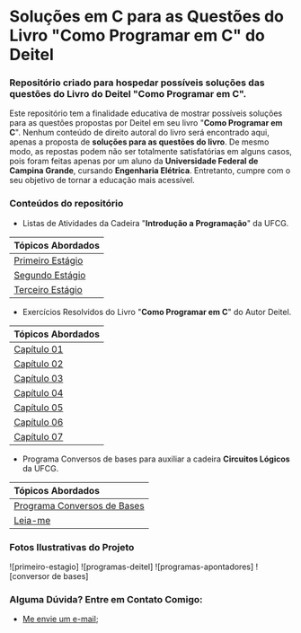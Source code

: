 # Soluções em C para as Questões do Livro "Como Programar em C" do Deitel
### Repositório criado para hospedar possíveis soluções das questões do Livro do Deitel "Como Programar em C".

Este repositório tem a finalidade educativa de mostrar possíveis soluções para as questões propostas por Deitel em seu livro "**Como Programar em C**". Nenhum conteúdo de direito autoral do livro será encontrado aqui, apenas a proposta de **soluções para as questões do livro**. De mesmo modo, as repostas podem não ser totalmente satisfatórias em alguns casos, pois foram feitas apenas por um aluno da **Universidade Federal de Campina Grande**, cursando **Engenharia Elétrica**. Entretanto, cumpre com o seu objetivo de tornar a educação mais acessível.

### Conteúdos do repositório

- Listas de Atividades da Cadeira "**Introdução a Programação**" da UFCG.

|**Tópicos Abordados**|
|:--------------------|
|[Primeiro Estágio]()|
|[Segundo Estágio]()|
|[Terceiro Estágio]()|

- Exercícios Resolvidos do Livro "**Como Programar em C**" do Autor Deitel.

|**Tópicos Abordados**|
|:--------------------|
|[Capítulo 01]()|
|[Capítulo 02]()|
|[Capítulo 03]()|
|[Capítulo 04]()|
|[Capítulo 05]()|
|[Capítulo 06]()|
|[Capítulo 07]()|

- Programa Conversos de bases para auxiliar a cadeira **Circuitos Lógicos** da UFCG.

|**Tópicos Abordados**|
|:--------------------|
|[Programa Conversos de Bases]()|
|[Leia-me]()|

### Fotos Ilustrativas do Projeto

![primeiro-estagio]
![programas-deitel]
![programas-apontadores]
![conversor de bases]

### Alguma Dúvida? Entre em Contato Comigo:

- [Me envie um e-mail](mailto:alysson.barbosa@ee.ufcg.edu.br);
